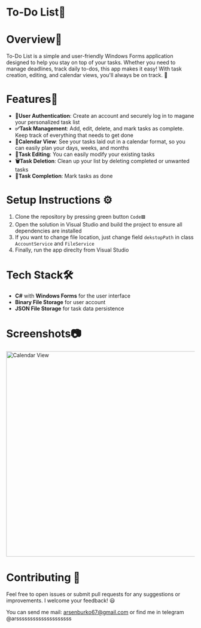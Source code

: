 #  To-Do List📝
<h1> Overview🌟</h1>
<p>To-Do List is a simple and user-friendly Windows Forms application designed to help you stay on top of your tasks. Whether you need to manage deadlines, track daily to-dos, this app makes it easy! With task creation, editing, and calendar views, you'll always be on track. 📅</p>
<h1> Features🔨</h1>
<ul>
  <li><b>🔐User Authentication</b>: Create an account and securely log in to magane your personalized task list</li>
  <li><b>✅Task Management</b>: Add, edit, delete, and mark tasks as complete. Keep track of everything that needs to get done</li>
  <li><b>📅Calendar View</b>: See your tasks laid out in a calendar format, so you can easily plan your days, weeks, and months</li>
  <li><b>📝Task Editing</b>: You can easily modify your existing tasks</li>
  <li><b>🗑️Task Deletion</b>: Clean up your list by deleting completed or unwanted tasks</li>
  <li><b>🔔Task Completion</b>: Mark tasks as done</li>
</ul>

<h1>Setup Instructions ⚙️</h1>
<ol>
  <li>Clone the repository by pressing green button <code>Code🟩</code></li>
  <li>Open the solution in Visual Studio and build the project to ensure all dependencies are installed</li>
  <li>If you want to change file location, just change field <code>dekstopPath</code> in class <code>AccountService</code> and <code>FileService</code></li>
  <li>Finally, run the app direclty from Visual Studio</li>
</ol>

<h1>Tech Stack🛠️</h1>
<ul>
  <li><b>C#</b> with <b>Windows Forms</b> for the user interface</li>
  <li><b>Binary File Storage</b> for user account</li>
  <li><b>JSON File Storage</b> for task data persistence</li>
</ul>

<h1>Screenshots📷</h1>
<img src="https://github.com/user-attachments/assets/319700d4-4e08-425e-9071-5648b6b4aaab" alt="Calendar View" with="600px" height="550px">

<h1>Contributing 🤝</h1>
Feel free to open issues or submit pull requests for any suggestions or improvements. I welcome your feedback! 😃

You can send me mail: arsenburko67@gmail.com or find me in telegram @arssssssssssssssssssss
